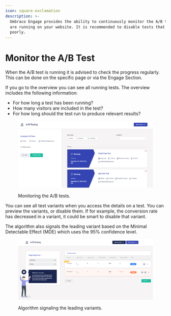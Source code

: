 ```yaml
---
icon: square-exclamation
description: >-
  Umbraco Engage provides the ability to continuously monitor the A/B tests you
  are running on your website. It is recommended to disable tests that perform
  poorly.
---
```


# Monitor the A/B Test

When the A/B test is running it is advised to check the progress regularly. This can be done on the specific page or via the Engage Section.

If you go to the overview you can see all running tests. The overview includes the following information:

* For how long a test has been running?
* How many visitors are included in the test?
* For how long should the test run to produce relevant results?

<figure><img src="../../.gitbook/assets/engage-ab-test-monitor.png" alt="Monitoring the A/B tests."><figcaption><p>Monitoring the A/B tests.</p></figcaption></figure>

You can see all test variants when you access the details on a test. You can preview the variants, or disable them. If for example, the conversion rate has decreased in a variant, it could be smart to disable that variant.

The algorithm also signals the leading variant based on the Minimal Detectable Effect (MDE) which uses the 95% confidence level.

<figure><img src="../../.gitbook/assets/engage-ab-test-monitor-2.png" alt="Algorithm signaling the leading variants."><figcaption><p>Algorithm signaling the leading variants.</p></figcaption></figure>
